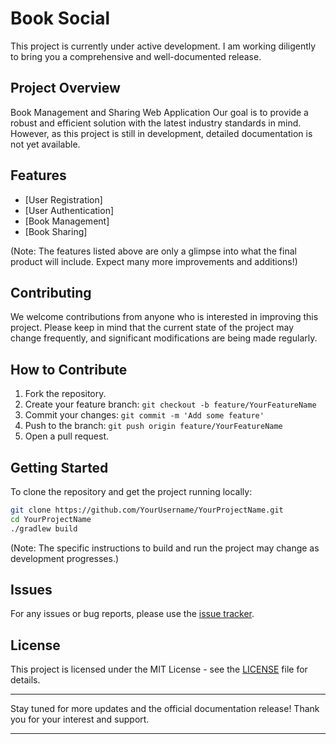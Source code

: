 # Book Social

This project is currently under active development. I am working diligently to bring you a comprehensive and well-documented release.

## Project Overview
Book Management and Sharing Web Application
Our goal is to provide a robust and efficient solution with the latest industry standards in mind. However, as this project is still in development, detailed documentation is not yet available.

## Features

- [User Registration]
- [User Authentication]
- [Book Management]
- [Book Sharing]

(Note: The features listed above are only a glimpse into what the final product will include. Expect many more improvements and additions!)

## Contributing

We welcome contributions from anyone who is interested in improving this project. Please keep in mind that the current state of the project may change frequently, and significant modifications are being made regularly.

## How to Contribute

1. Fork the repository.
2. Create your feature branch: `git checkout -b feature/YourFeatureName`
3. Commit your changes: `git commit -m 'Add some feature'`
4. Push to the branch: `git push origin feature/YourFeatureName`
5. Open a pull request.

## Getting Started

To clone the repository and get the project running locally:
```bash
git clone https://github.com/YourUsername/YourProjectName.git
cd YourProjectName
./gradlew build
```

(Note: The specific instructions to build and run the project may change as development progresses.)

## Issues

For any issues or bug reports, please use the [issue tracker](https://github.com/YourUsername/YourProjectName/issues).

## License

This project is licensed under the MIT License - see the [LICENSE](LICENSE) file for details.

---

Stay tuned for more updates and the official documentation release! Thank you for your interest and support.

---